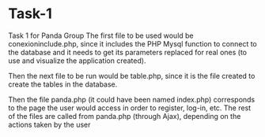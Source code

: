 # Task-1
Task 1 for Panda Group
The first file to be used would be conexioninclude.php, since it includes the PHP Mysql function to connect to the database and it needs to get its parameters replaced for real ones (to use and visualize the application created).

Then the next file to be run would be table.php, since it is the file created to create the tables in the database.

Then the file panda.php (it could have been named index.php) corresponds to the page the user would access in order to register, log-in, etc.
The rest of the files are called from panda.php (through Ajax), depending on the actions taken by the user
